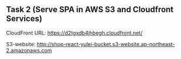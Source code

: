 

## Task 2 (Serve SPA in AWS S3 and Cloudfront Services)

CloudFront URL: https://d2tgxdb4jhbegh.cloudfront.net/

S3-website: http://shop-react-yulei-bucket.s3-website.ap-northeast-2.amazonaws.com
